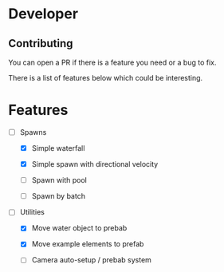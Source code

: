 # Developer

## Contributing

You can open a PR if there is a feature you need or a bug to fix.

There is a list of features below which could be interesting.

# Features

- [ ] Spawns
  - [x] Simple waterfall
  - [x] Simple spawn with directional velocity
  - [ ] Spawn with pool
  - [ ] Spawn by batch


- [ ] Utilities
  - [x] Move water object to prebab
  - [x] Move example elements to prefab
  - [ ] Camera auto-setup / prebab system

